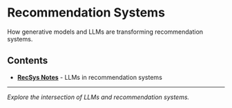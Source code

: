# Recommendation Systems

How generative models and LLMs are transforming recommendation systems.

## Contents

- **[RecSys Notes](notes.md)** - LLMs in recommendation systems

---

*Explore the intersection of LLMs and recommendation systems.*
